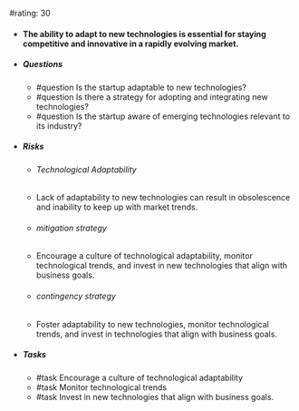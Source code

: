 #rating: 30
- #### The ability to adapt to new technologies is essential for staying competitive and innovative in a rapidly evolving market.
- ##### Questions
  - #question Is the startup adaptable to new technologies?
  - #question Is there a strategy for adopting and integrating new technologies?
  - #question Is the startup aware of emerging technologies relevant to its industry?
- ##### Risks

  - ###### Technological Adaptability
  - Lack of adaptability to new technologies can result in obsolescence and inability to keep up with market trends.
  - ###### mitigation strategy
  - Encourage a culture of technological adaptability, monitor technological trends, and invest in new technologies that align with business goals.
  - ###### contingency strategy
  - Foster adaptability to new technologies, monitor technological trends, and invest in technologies that align with business goals.
- ##### Tasks
  - #task Encourage a culture of technological adaptability
  - #task  Monitor technological trends
  - #task  Invest in new technologies that align with business goals.


